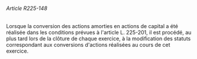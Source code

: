 ###### Article R225-148

Lorsque la conversion des actions amorties en actions de capital a été réalisée dans les conditions prévues à l'article L. 225-201, il est procédé, au plus tard lors de la clôture de chaque exercice, à la modification des statuts correspondant aux conversions d'actions réalisées au cours de cet exercice.

